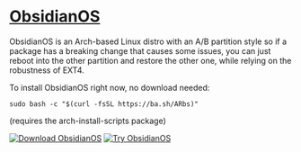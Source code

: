 # [ObsidianOS](https://obsidianos.xyz)
ObsidianOS is an Arch-based Linux distro with an A/B partition style so if a package has a breaking change that causes some issues, you can just reboot into the other partition and restore the other one, while relying on the robustness of EXT4.

To install ObsidianOS right now, no download needed:
```
sudo bash -c "$(curl -fsSL https://ba.sh/ARbs)"
```
(requires the arch-install-scripts package)

[![Download ObsidianOS](https://img.shields.io/sourceforge/dt/obsidianos.svg)](https://sourceforge.net/projects/obsidianos/files/latest/download)
[![Try ObsidianOS](https://img.shields.io/badge/Try-ObsidianOS-400080?labelColor=%23333333)](https://obsidianos.xyz/)
